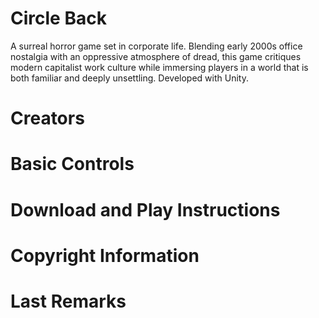 # Circle Back
A surreal horror game set in corporate life. Blending early 2000s office
nostalgia with an oppressive atmosphere of dread, this game critiques modern capitalist work
culture while immersing players in a world that is both familiar and deeply unsettling. Developed with Unity. 

# Creators
 
# Basic Controls

# Download and Play Instructions

# Copyright Information

# Last Remarks


